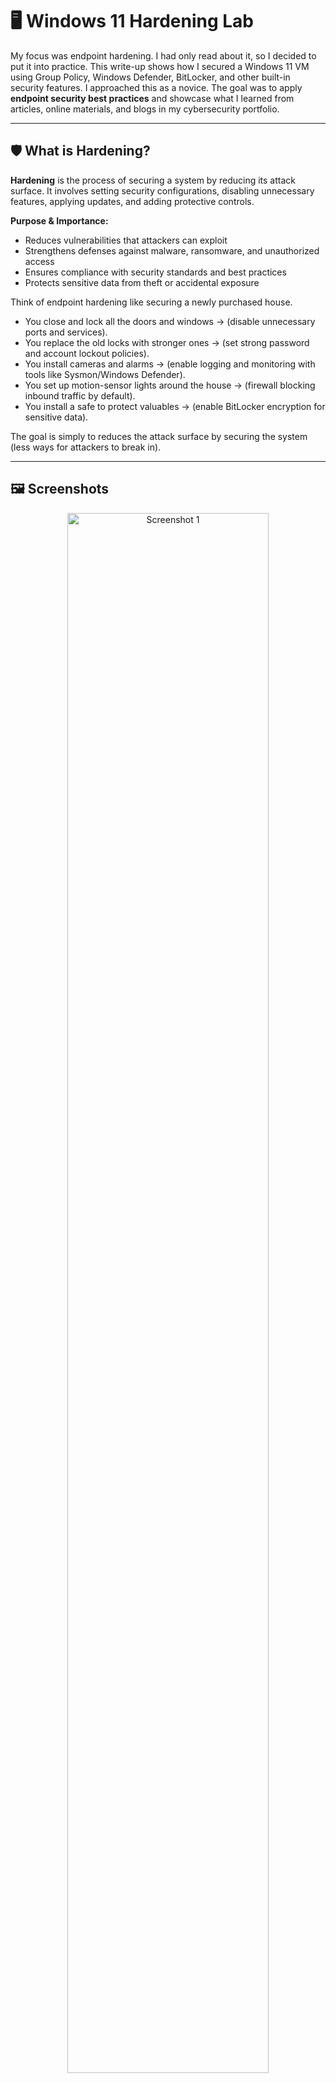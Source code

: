 # 🖥️ Windows 11 Hardening Lab

My focus was endpoint hardening. I had only read about it, so I decided to put it into practice. This write-up shows how I secured a Windows 11 VM using Group Policy, Windows Defender, BitLocker, and other built-in security features. I approached this as a novice. The goal was to apply **endpoint security best practices** and showcase what I learned from articles, online materials, and blogs in my cybersecurity portfolio.

---

## 🛡️ What is Hardening?

**Hardening** is the process of securing a system by reducing its attack surface. It involves setting security configurations, disabling unnecessary features, applying updates, and adding protective controls.


**Purpose & Importance:**  
- Reduces vulnerabilities that attackers can exploit  
- Strengthens defenses against malware, ransomware, and unauthorized access
- Ensures compliance with security standards and best practices 
- Protects sensitive data from theft or accidental exposure

Think of endpoint hardening like securing a newly purchased house.
- You close and lock all the doors and windows → (disable unnecessary ports and services).
- You replace the old locks with stronger ones → (set strong password and account lockout policies).
- You install cameras and alarms → (enable logging and monitoring with tools like Sysmon/Windows Defender).
- You set up motion-sensor lights around the house → (firewall blocking inbound traffic by default).
- You install a safe to protect valuables → (enable BitLocker encryption for sensitive data).

The goal is simply to reduces the attack surface by securing the  system (less ways for attackers to break in).

---

## 🖼 Screenshots

<p align="center">
  <img src="<!-- INSERT SCREENSHOT URL HERE -->" width="80%" alt="Screenshot 1" />  
  <br><br>
  <img src="<!-- INSERT SCREENSHOT URL HERE -->" width="80%" alt="Screenshot 2" />
</p>

> Replace the `<!-- INSERT SCREENSHOT URL HERE -->` placeholders with images of your hardening steps, Windows Defender, Firewall configuration, BitLocker status, etc.

---

## 📚 Table of Contents
- [🔑 Step 1: Account Policies](#-step-1-account-policies)  
- [🔄 Step 2: Windows Updates](#-step-2-windows-updates)  
- [🛡 Step 3: Windows Defender Antivirus](#-step-3-windows-defender-antivirus)  
- [🌐 Step 4: Windows Firewall](#-step-4-windows-firewall)  
- [📦 Step 5: Application & Feature Control](#-step-5-application--feature-control)  
- [🔐 Step 6: Disk Encryption](#-step-6-disk-encryption)  
- [📊 Key Takeaways](#-key-takeaways)  
- [🚀 Next Steps](#-next-steps)  

---

## 🔑 Step 1: Account Policies

Type '**Group Policy**' in Windows search bar, and select '**Edit Group Policy**' or press '**Win+R**', type '**gpedit.msc**'.

**Path:**  
`Computer Configuration → Windows Settings → Security Settings → Account Policies → Password Policy`

- Minimum Password Length = **12 characters**  
- Passwords must meet **complexity requirements**  

**Path:**  
`Computer Configuration → Windows Settings → Security Settings → Account Policies → Account Lockout Policy`

- Account lockout threshold = **5 invalid attempts**  
- Account lockout duration = **30 minutes**  

✅ **Why?**  
Prevents brute-force attacks and protects accounts from repeated login attempts.

---

## 🔄 Step 2: Windows Updates

- Turned on **Automatic Updates**  

✅ **Why?**  
Unpatched systems are one of the biggest attack vectors. Automatic updates ensure vulnerabilities are quickly patched.

---

## 🛡 Step 3: Windows Defender Antivirus

- Enabled **Real-time protection**  
- Enabled **Cloud-delivered protection**  
- Enabled **Tamper protection**  

✅ **Why?**  
Ensures malware cannot disable antivirus or bypass protections.

---

## 🌐 Step 4: Windows Firewall

**Path:**  
`Computer Configuration → Windows Settings → Security Settings → Windows Firewall with Advanced Security`

- Verified **Domain, Private, and Public profiles = ON**  
- Configured to **block inbound connections by default**  

✅ **Why?**  
Blocks unauthorized access and prevents malware from exposing services to attackers.

---

## 📦 Step 5: Application & Feature Control

- Enabled **SmartScreen** (App & Browser Control → Reputation-based protection)  
- Removed unnecessary **bloatware apps**  

✅ **Why?**  
Reduces the attack surface and prevents malicious applications from executing.

---

## 🔐 Step 6: Disk Encryption

- Enabled **BitLocker** for full disk encryption  

✅ **Why?**  
Protects sensitive data at rest. If the machine is stolen, attackers cannot read the disk without the recovery key.

---

## 📊 Key Takeaways

- Applied **Group Policy** to enforce account & password policies  
- Enabled **Windows Defender Antivirus** for real-time protection  
- Hardened **Windows Firewall** to block inbound threats  
- Reduced attack surface with **SmartScreen + app control**  
- Secured sensitive data with **BitLocker encryption**  

---

## 🚀 Next Steps

- Deploy **Sysmon (Sysinternals)** for advanced logging  
- Practice **log analysis & detection engineering**  
- Document attacker simulations (e.g., **malicious PowerShell detection**)  

---

🔗 This project is part of my **learning path toward becoming a SOC Analyst (Blue Team).**
